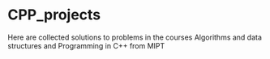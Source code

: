 # CPP_projects
Here are collected solutions to problems in the courses Algorithms and data structures and Programming in C++ from MIPT
